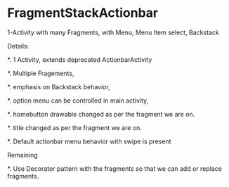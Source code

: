 # FragmentStackActionbar
1-Activity with many Fragments, with Menu, Menu Item select, Backstack

Details: 

*. 1 Activity, extends deprecated ActionbarActivity

*. Multiple Fragements, 

*. emphasis on Backstack behavior,

*. option menu can be controlled in main activity, 

*. homebutton drawable changed as per the fragment we are on. 

*. title changed as per the fragment we are on. 

*. Default actionbar menu behavior with swipe is present

Remaining

*. Use Decorator pattern with the fragments so that we can add or replace fragments.
